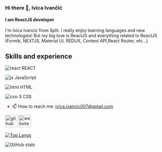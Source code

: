 ### Hi there 👋, Ivica Ivančić
#### I am ReactJS developer 
I'm Ivica Ivancic from Split. 
I really enjoy learning languages and new technologies! 
But my big love is ReactJS and everything related to ReactJS (Formik, NEXTJS, Material UI, REDUX, Context API,React Router, etc...)

## Skills and experience

![react](https://user-images.githubusercontent.com/18114877/156031565-0a1ce719-1a1e-46d0-9d9c-a283918cada5.png) REACT

![js](https://user-images.githubusercontent.com/18114877/156031709-38d211ff-7c6e-4d83-8b06-5ecbe000b138.png) JavaScript

![html](https://user-images.githubusercontent.com/18114877/156031857-dcc11456-dba3-4955-ae85-3296ca857741.png) HTML

![css-3](https://user-images.githubusercontent.com/18114877/156031933-c3726d1a-1ada-4fa7-a5de-4732d363b80e.png) CSS




- 📫 How to reach me: ivica.ivancic007@gmail.com 


[<img src='https://cdn.jsdelivr.net/npm/simple-icons@3.0.1/icons/github.svg' alt='github' height='40'>](https://github.com/mrIvancicIvica)  [<img src='https://cdn.jsdelivr.net/npm/simple-icons@3.0.1/icons/icloud.svg' alt='website' height='40'>](https://mrivicaivancicportofolio.netlify.app/)  

[![Top Langs](https://github-readme-stats.vercel.app/api/top-langs/?username=mrIvancicIvica)](https://github.com/anuraghazra/github-readme-stats)

![GitHub stats](https://github-readme-stats.vercel.app/api?username=mrIvancicIvica&show_icons=true)  


